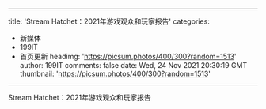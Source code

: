 
---
title: 'Stream Hatchet：2021年游戏观众和玩家报告'
categories: 
 - 新媒体
 - 199IT
 - 首页更新
headimg: 'https://picsum.photos/400/300?random=1513'
author: 199IT
comments: false
date: Wed, 24 Nov 2021 20:30:19 GMT
thumbnail: 'https://picsum.photos/400/300?random=1513'
---

<div>   
Stream Hatchet：2021年游戏观众和玩家报告  
</div>
            